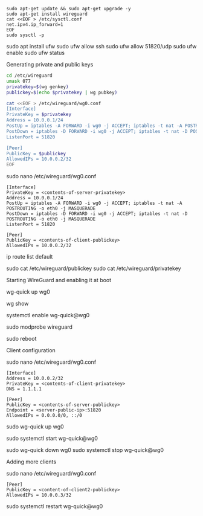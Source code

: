 
```
sudo apt-get update && sudo apt-get upgrade -y
sudo apt-get install wireguard
cat <<EOF > /etc/sysctl.conf
net.ipv4.ip_forward=1
EOF
sudo sysctl -p
```

sudo apt install ufw
sudo ufw allow ssh
sudo ufw allow 51820/udp
sudo ufw enable
sudo ufw status

Generating private and public keys

```sh
cd /etc/wireguard
umask 077
privatekey=$(wg genkey)
publickey=$(echo $privatekey | wg pubkey)

cat <<EOF > /etc/wireguard/wg0.conf
[Interface]
PrivateKey = $privatekey
Address = 10.0.0.1/24
PostUp = iptables -A FORWARD -i wg0 -j ACCEPT; iptables -t nat -A POSTROUTING -o eth0 -j MASQUERADE
PostDown = iptables -D FORWARD -i wg0 -j ACCEPT; iptables -t nat -D POSTROUTING -o eth0 -j MASQUERADE
ListenPort = 51820

[Peer]
PublicKey = $publickey
AllowedIPs = 10.0.0.2/32
EOF
```

sudo nano /etc/wireguard/wg0.conf

```
[Interface]
PrivateKey = <contents-of-server-privatekey>
Address = 10.0.0.1/24
PostUp = iptables -A FORWARD -i wg0 -j ACCEPT; iptables -t nat -A POSTROUTING -o eth0 -j MASQUERADE
PostDown = iptables -D FORWARD -i wg0 -j ACCEPT; iptables -t nat -D POSTROUTING -o eth0 -j MASQUERADE
ListenPort = 51820

[Peer]
PublicKey = <contents-of-client-publickey>
AllowedIPs = 10.0.0.2/32
```

ip route list default

sudo cat /etc/wireguard/publickey
sudo cat /etc/wireguard/privatekey

Starting WireGuard and enabling it at boot

wg-quick up wg0

wg show

systemctl enable wg-quick@wg0

sudo modprobe wireguard

sudo reboot

Client configuration


sudo nano /etc/wireguard/wg0.conf

```
[Interface]
Address = 10.0.0.2/32
PrivateKey = <contents-of-client-privatekey>
DNS = 1.1.1.1

[Peer]
PublicKey = <contents-of-server-publickey>
Endpoint = <server-public-ip>:51820
AllowedIPs = 0.0.0.0/0, ::/0
```

sudo wg-quick up wg0

sudo systemctl start wg-quick@wg0

sudo wg-quick down wg0
sudo systemctl stop wg-quick@wg0

Adding more clients

sudo nano /etc/wireguard/wg0.conf

[//]: # (Add the following entry at the end of the file to include your second client’s public key and set the IP address.)
```
[Peer]
PublicKey = <content-of-client2-publickey>
AllowedIPs = 10.0.0.3/32
```

sudo systemctl restart wg-quick@wg0

